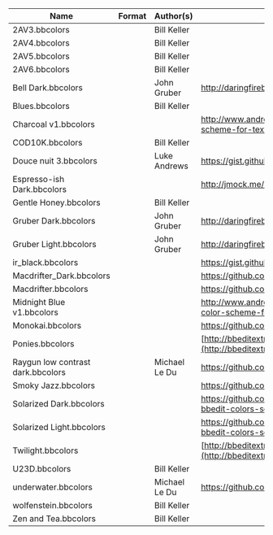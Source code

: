| Name								| Format	| Author(s)		| Location of Origin																										|
|-----------------------------------|-----------|---------------|---------------------------------------------------------------------------------------------------------------------------|
| 2AV3.bbcolors 					|			| Bill Keller	|																															|
| 2AV4.bbcolors 					|			| Bill Keller	|																															|
| 2AV5.bbcolors 					|			| Bill Keller	|																															|
| 2AV6.bbcolors 					|			| Bill Keller	|																															|
| Bell Dark.bbcolors 				|			| John Gruber	| http://daringfireball.net/projects/bbcolors/schemes/																		|
| Blues.bbcolors					|			| Bill Keller	|																															|
| Charcoal v1.bbcolors				|			|				| http://www.andrewhazelden.com/blog/2012/09/charcoal-color-scheme-for-textwrangler-and-bbedit/								|
| COD10K.bbcolors					|			| Bill Keller	|																															|
| Douce nuit 3.bbcolors 			|			| Luke Andrews	| https://gist.github.com/1119031																							|
| Espresso-ish Dark.bbcolors 		|			|				| http://jmock.me/espresso-ish/bbedit/																						|
| Gentle Honey.bbcolors 			|			| Bill Keller	|																															|
| Gruber Dark.bbcolors 				|			| John Gruber	| http://daringfireball.net/projects/bbcolors/schemes/																		|
| Gruber Light.bbcolors 			|			| John Gruber	| http://daringfireball.net/projects/bbcolors/schemes/																		|
| ir\_black.bbcolors 				|			|				| https://gist.github.com/959651																							|
| Macdrifter\_Dark.bbcolors			|			|				| https://github.com/macdrifter/BBEdit-Settings																				|
| Macdrifter.bbcolors				|			|				| https://github.com/macdrifter/BBEdit-Settings																				|
| Midnight Blue v1.bbcolors			|			|				| http://www.andrewhazelden.com/blog/2012/06/midnight-blue-color-scheme-for-textwrangler-and-bbedit/						|
| Monokai.bbcolors					|			|				| https://github.com/thiagoalessio/Monokai-BBEdit-Color-Scheme																|
| Ponies.bbcolors					|			|				| [http://bbeditextras.org/wiki/index.php?title=Color_Schemes](http://bbeditextras.org/wiki/index.php?title=Color_Schemes)	|
| Raygun low contrast dark.bbcolors	|			| Michael Le Du	| https://github.com/mledu																									|
| Smoky Jazz.bbcolors 				|			|				| https://github.com/ondrae/IDE-Color-Schemes																				|
| Solarized Dark.bbcolors			|			|				| https://github.com/altercation/solarized/tree/master/textwrangler-bbedit-colors-solarized									|
| Solarized Light.bbcolors 			|			|				| https://github.com/altercation/solarized/tree/master/textwrangler-bbedit-colors-solarized									|
| Twilight.bbcolors 				|			|				| [http://bbeditextras.org/wiki/index.php?title=Color_Schemes](http://bbeditextras.org/wiki/index.php?title=Color_Schemes)	|
| U23D.bbcolors 					|			| Bill Keller	|																															|
| underwater.bbcolors				|			| Michael Le Du	| https://github.com/mledu																									|
| wolfenstein.bbcolors 				|			| Bill Keller	|																															|
| Zen and Tea.bbcolors 				|			| Bill Keller	|																															|
